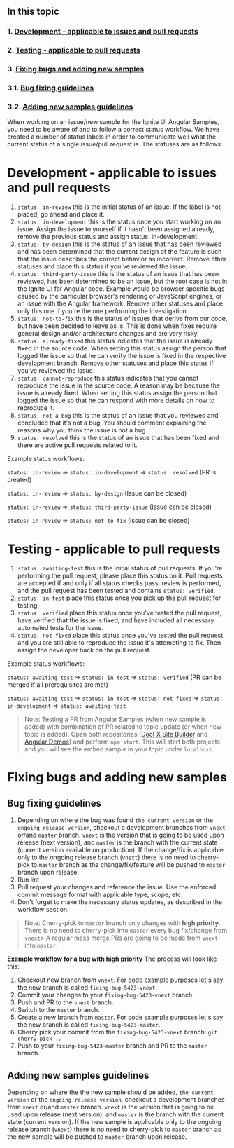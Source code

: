 ## In this topic
 ### 1. [Development - applicable to issues and pull requests](#development)
 ### 2. [Testing - applicable to pull requests](#testing)
 ### 3. [Fixing bugs and adding new samples](#fixing)
 ### 3.1. [Bug fixing guidelines](#bug)
 ### 3.2. [Adding new samples guidelines](#new-sample)

When working on an issue/new sample for the Ignite UI Angular Samples, you need to be aware of and to follow a correct status workflow. We have created a number of status labels in order to communicate well what the current status of a single issue/pull request is. The statuses are as follows:

# <a name='#development'>Development - applicable to issues and pull requests</a>

1. `status: in-review` this is the initial status of an issue. If the label is not placed, go ahead and place it.
2. `status: in-development` this is the status once you start working on an issue. Assign the issue to yourself if it hasn't been assigned already, remove the previous status and assign status: in-development.
3. `status: by-design` this is the status of an issue that has been reviewed and has been determined that the current design of the feature is such that the issue describes the correct behavior as incorrect. Remove other statuses and place this status if you've reviewed the issue.
4. `status: third-party-issue` this is the status of an issue that has been reviewed, has been determined to be an issue, but the root case is not in the Ignite UI for Angular code. Example would be browser specific bugs caused by the particular browser's rendering or JavaScript engines, or an issue with the Angular framework. Remove other statuses and place only this one if you're the one performing the investigation.
5. `status: not-to-fix` this is the status of issues that derive from our code, but have been decided to leave as is. This is done when fixes require general design and/or architecture changes and are very risky.
6. `status: already-fixed` this status indicates that the issue is already fixed in the source code. When setting this status assign the person that logged the issue so that he can verify the issue is fixed in the respective development branch. Remove other statuses and place this status if you've reviewed the issue.
7. `status: cannot-reproduce` this status indicates that you cannot reproduce the issue in the source code. A reason may be because the issue is already fixed. When setting this status assign the person that logged the issue so that he can respond with more details on how to reproduce it.
8. `status: not a bug` this is the status of an issue that you reviewed and concluded that it's not a bug. You should comment explaining the reasons why you think the issue is not a bug.
9. `status: resolved` this is the status of an issue that has been fixed and there are active pull requests related to it.

Example status workflows:

`status: in-review` => `status: in-development` => `status: resolved` (PR is created)

`status: in-review` => `status: by-design` (Issue can be closed)

`status: in-review` => `status: third-party-issue` (Issue can be closed)

`status: in-review` => `status: not-to-fix` (Issue can be closed)

# <a name='#testing'>Testing - applicable to pull requests</a>
1. `status: awaiting-test` this is the initial status of pull requests. If you're performing the pull request, please place this status on it. Pull requests are accepted if and only if all status checks pass, review is performed, and the pull request has been tested and contains `status: verified`.
2. `status: in-test` place this status once you pick up the pull request for testing.
3. `status: verified` place this status once you've tested the pull request, have verified that the issue is fixed, and have included all necessary automated tests for the issue.
4. `status: not-fixed` place this status once you've tested the pull request and you are still able to reproduce the issue it's attempting to fix. Then assign the developer back on the pull request.

Example status workflows:

`status: awaiting-test` => `status: in-test` => `status: verified` (PR can be merged if all prerequisites are met)

`status: awaiting-test` => `status: in-test` => `status: not-fixed` => `status: in-development` => `status: awaiting-test`


> Note: Testing a PR from Angular Samples (when new sample is added) with combination of PR related to topic update (or when new topic is added).
Open both repositories ([DocFX Site Builder](https://github.com/IgniteUI/igniteui-docfx) and [Angular Demos](https://github.com/IgniteUI/igniteui-angular-samples)) and perform `npm start`. This will start both projects and you will see the embed sample in your topic under `localhost`.

# <a name='#fixing'> Fixing bugs and adding new samples</a>
## <a name='#bug'> Bug fixing guidelines</a>

1. Depending on where the bug was found `the current version` or the `ongoing release version`, checkout a development branches from `vnext` or/and `master` branch. `vnext` is the version that is going to be used upon release (next version), and `master` is the branch with the current state (current version available on production). If the change/fix is applicable only to the ongoing release branch (`vnext`) there is no need to cherry-pick to `master` branch as the change/fix/feature will be pushed to `master` branch upon release.
2. Run lint
3. Pull request your changes and reference the issue. Use the enforced commit message format with applicable type, scope, etc.
4. Don't forget to make the necessary status updates, as described in the workflow section.

> Note: Cherry-pick to `master` branch only changes with **high priority**. There is no need to cherry-pick into `master` every bug fix/change from `vnext`> A regular mass merge PRs are going to be made from `vnext` into `master`.

**Example workflow for a bug with high priority**
The process will look like this:

1.	Checkout new branch from `vnext`. For code example purposes let's say the new branch is called `fixing-bug-5423-vnext`.
2.	Commit your changes to your `fixing-bug-5423-vnext` branch.
3.	Push and PR to the `vnext` branch.
4.	Switch to the `master` branch.
5.  Create a new branch from `master`. For code example purposes let's say the new branch is called `fixing-bug-5423-master`.
6.  Cherry pick your commit from the `fixing-bug-5423-vnext` branch: `git cherry-pick ..`
7.  Push to your `fixing-bug-5423-master` branch and PR to the `master` branch.

## <a name='#new-sample'> Adding new samples guidelines </a>
Depending on where the the new sample should be added, `the current version` or the `ongoing release version`, checkout a development branches from `vnext` or/and `master` branch. `vnext` is the version that is going to be used upon release (next version), and `master` is the branch with the current state (current version). If the new sample is applicable only to the ongoing release branch (`vnext`) there is no need to cherry-pick to `master` branch as the new sample will be pushed to `master` branch upon release.
